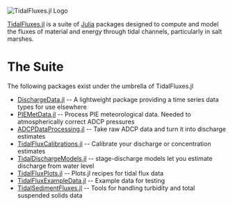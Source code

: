 ![TidalFluxes.jl Logo](https://wkearn.github.io/TidalFluxes.jl/assets/logo-large.svg)

[TidalFluxes.jl](https://github.com/wkearn/TidalFluxes.jl) is a suite of [Julia](https://julialang.org) packages designed to compute and model the fluxes of material and energy through tidal channels, particularly in salt marshes.

# The Suite

The following packages exist under the umbrella of TidalFluxes.jl

- [DischargeData.jl](https://github.com/wkearn/DischargeData.jl) -- A lightweight package providing a time series data types for use elsewhere
- [PIEMetData.jl](https://github.com/wkearn/PIEMetData.jl) -- Process PIE meteorological data. Needed to atmospherically correct ADCP pressures
- [ADCPDataProcessing.jl](https://github.com/wkearn/ADCPDataProcessing.jl) -- Take raw ADCP data and turn it into discharge estimates
- [TidalFluxCalibrations.jl](https://github.com/wkearn/TidalFluxCalibrations.jl) -- Calibrate your discharge or concentration estimates
- [TidalDischargeModels.jl](https://github.com/wkearn/TidalDischargeModels.jl) -- stage-discharge models let you estimate discharge from water level
- [TidalFluxPlots.jl](https://github.com/wkearn/TidalFluxPlots.jl) -- Plots.jl recipes for tidal flux data
- [TidalFluxExampleData.jl](https://github.com/wkearn/TidalFluxExampleData.jl) -- Example data for testing
- [TidalSedimentFluxes.jl](https://github.com/wkearn/TidalSedimentFluxes.jl) -- Tools for handling turbidity and total suspended solids data


